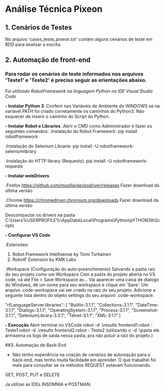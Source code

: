# Análise Técnica  Pixeon

## 1. Cenários de Testes
No arquivo 'casos_teste_pixeon.txt' contém alguns cenários de teste em BDD para analisar a escrita.

## 2. Automação de front-end

### Para rodar os cenários de teste informados nos arquivos 'Teste1' e 'Teste2' é preciso seguir as orientações abaixo.

*Foi utilizado RobotFramework na linguagem Python na IDE Visual Studio Code*

**- Instalar Python 3**
.Conferir nas Variáveis de Ambiente do WINDOWS se na variável PATH foi criado corretamente os caminhos do Python3. Não esquecer de inserir o caminho do Script do Python.

**- Instalar Robot e Libraries**
.Abrir o CMD como Administrador e fazer os seguintes comandos:
.Instalação do Robot Framework:
pip install robotframework

.Instalação do Selenium Librarie:
pip install -U robotframework-seleniumlibrary

.Instalação do HTTP library (Requests):
pip install -U robotframework-requests

**- Instalar webDrivers**

.Firefox
https://github.com/mozilla/geckodriver/releases
Fazer download da última versão

.Chrome
https://chromedriver.chromium.org/downloads
Fazer download da última versão

Descompactar os drivers na pasta
C:\Users\%USERPROFILE%\AppData\Local\Programs\Python\pYTHON39\Scripts

**- Configurar VS Code**

.Extensões:
1) Robot Framework Intellisense by Tomi Turtiainen
2) RobotF Extension by KMK Labs

.Workspace (Configuração do auto-preenchimento)
Salvando a pasta raiz do seu projeto como um Workspace
Com a pasta do projeto aberta no VS code, vá até File > Save Workspace as...
Vai aparecer uma caixa de dialogo do Windows,  dê um nome para seu workspace e clique em 'Save'.
Um arquivo .code-workspace vai ser criado na raiz do seu projeto.
Adicione a seguinte lista dentro do objeto settings do seu arquivo .code-workspace:

"rfLanguageServer.libraries": [
   "BuiltIn-3.1.1",
   "Collections-3.1.1",
   "DateTime-3.1.1",
   "Dialogs-3.1.1",
   "OperatingSystem-3.1.1",
   "Process-3.1.1",
   "Screenshot-3.1.1",
   "SeleniumLibrary-3.3.1",
   "Telnet-3.1.1",
   "XML-3.1.1"
  ]

**- Execução**
Abrir terminal no VSCode
robot -d .\results frontend1.robot - Teste1
robot -d .\results frontend2.robot - Teste2
(utilizando o -d .\pasta ele armazena os logs de saida nessa pasta, pra não poluir a raiz do projeto.)

##3. Automação de Back-End

- Não tenho experiência na criação de cenários de automação para o back-end, mas tenho muita facilidade em aprender.
O que trabalhei foi mais para consultar se os métodos REQUEST estavam funcionando.

GET, POST, PUT e DELETE

Ja utilizei as IDEs INSOMNIA e POSTMAN.

